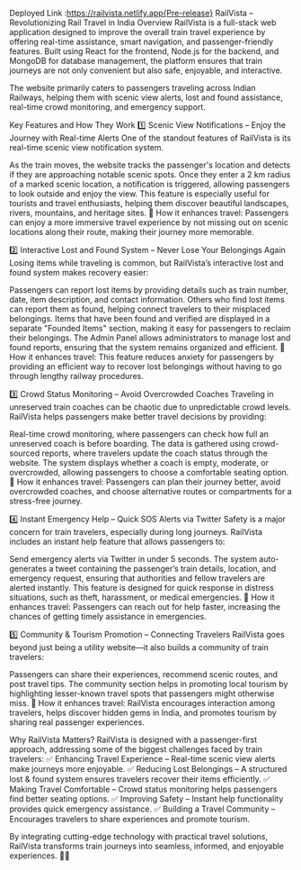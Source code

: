 Deployed Link :https://railvista.netlify.app{Pre-release}
RailVista – Revolutionizing Rail Travel in India
Overview
RailVista is a full-stack web application designed to improve the overall train travel experience by offering real-time assistance, smart navigation, and passenger-friendly features. Built using React for the frontend, Node.js for the backend, and MongoDB for database management, the platform ensures that train journeys are not only convenient but also safe, enjoyable, and interactive.

The website primarily caters to passengers traveling across Indian Railways, helping them with scenic view alerts, lost and found assistance, real-time crowd monitoring, and emergency support.

Key Features and How They Work
1️⃣ Scenic View Notifications – Enjoy the Journey with Real-time Alerts
One of the standout features of RailVista is its real-time scenic view notification system.

As the train moves, the website tracks the passenger's location and detects if they are approaching notable scenic spots.
Once they enter a 2 km radius of a marked scenic location, a notification is triggered, allowing passengers to look outside and enjoy the view.
This feature is especially useful for tourists and travel enthusiasts, helping them discover beautiful landscapes, rivers, mountains, and heritage sites.
🚀 How it enhances travel:
Passengers can enjoy a more immersive travel experience by not missing out on scenic locations along their route, making their journey more memorable.

2️⃣ Interactive Lost and Found System – Never Lose Your Belongings Again
Losing items while traveling is common, but RailVista’s interactive lost and found system makes recovery easier:

Passengers can report lost items by providing details such as train number, date, item description, and contact information.
Others who find lost items can report them as found, helping connect travelers to their misplaced belongings.
Items that have been found and verified are displayed in a separate "Founded Items" section, making it easy for passengers to reclaim their belongings.
The Admin Panel allows administrators to manage lost and found reports, ensuring that the system remains organized and efficient.
🚀 How it enhances travel:
This feature reduces anxiety for passengers by providing an efficient way to recover lost belongings without having to go through lengthy railway procedures.

3️⃣ Crowd Status Monitoring – Avoid Overcrowded Coaches
Traveling in unreserved train coaches can be chaotic due to unpredictable crowd levels. RailVista helps passengers make better travel decisions by providing:

Real-time crowd monitoring, where passengers can check how full an unreserved coach is before boarding.
The data is gathered using crowd-sourced reports, where travelers update the coach status through the website.
The system displays whether a coach is empty, moderate, or overcrowded, allowing passengers to choose a comfortable seating option.
🚀 How it enhances travel:
Passengers can plan their journey better, avoid overcrowded coaches, and choose alternative routes or compartments for a stress-free journey.

4️⃣ Instant Emergency Help – Quick SOS Alerts via Twitter
Safety is a major concern for train travelers, especially during long journeys. RailVista includes an instant help feature that allows passengers to:

Send emergency alerts via Twitter in under 5 seconds.
The system auto-generates a tweet containing the passenger’s train details, location, and emergency request, ensuring that authorities and fellow travelers are alerted instantly.
This feature is designed for quick response in distress situations, such as theft, harassment, or medical emergencies.
🚀 How it enhances travel:
Passengers can reach out for help faster, increasing the chances of getting timely assistance in emergencies.

5️⃣ Community & Tourism Promotion – Connecting Travelers
RailVista goes beyond just being a utility website—it also builds a community of train travelers:

Passengers can share their experiences, recommend scenic routes, and post travel tips.
The community section helps in promoting local tourism by highlighting lesser-known travel spots that passengers might otherwise miss.
🚀 How it enhances travel:
RailVista encourages interaction among travelers, helps discover hidden gems in India, and promotes tourism by sharing real passenger experiences.

Why RailVista Matters?
RailVista is designed with a passenger-first approach, addressing some of the biggest challenges faced by train travelers:
✅ Enhancing Travel Experience – Real-time scenic view alerts make journeys more enjoyable.
✅ Reducing Lost Belongings – A structured lost & found system ensures travelers recover their items efficiently.
✅ Making Travel Comfortable – Crowd status monitoring helps passengers find better seating options.
✅ Improving Safety – Instant help functionality provides quick emergency assistance.
✅ Building a Travel Community – Encourages travelers to share experiences and promote tourism.

By integrating cutting-edge technology with practical travel solutions, RailVista transforms train journeys into seamless, informed, and enjoyable experiences. 🚆✨
